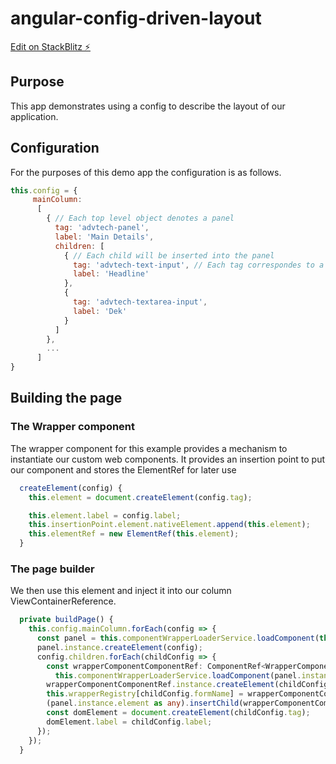 # angular-config-driven-layout

[Edit on StackBlitz ⚡️](https://stackblitz.com/edit/angular-config-driven-layout)

## Purpose
This app demonstrates using a config to describe the layout of our application. 

## Configuration
For the purposes of this demo app the configuration is as follows.

```js
this.config = {
     mainColumn:
      [
        { // Each top level object denotes a panel
          tag: 'advtech-panel',
          label: 'Main Details',
          children: [
            { // Each child will be inserted into the panel
              tag: 'advtech-text-input', // Each tag correspondes to a custom web component
              label: 'Headline'
            },
            {
              tag: 'advtech-textarea-input',
              label: 'Dek'
            }
          ]
        },
        ...
      ]
}
```

## Building the page
### The Wrapper component
The wrapper component for this example provides a mechanism to instantiate our custom web components. It provides an insertion point to put our component and stores the ElementRef for later use

```ts
  createElement(config) {
    this.element = document.createElement(config.tag);

    this.element.label = config.label;
    this.insertionPoint.element.nativeElement.append(this.element);
    this.elementRef = new ElementRef(this.element);
  }
```

### The page builder
We then use this element and inject it into our column ViewContainerReference.

```ts
  private buildPage() {
    this.config.mainColumn.forEach(config => {
      const panel = this.componentWrapperLoaderService.loadComponent(this.mainColumn);
      panel.instance.createElement(config);
      config.children.forEach(childConfig => {
        const wrapperComponentComponentRef: ComponentRef<WrapperComponent> =
          this.componentWrapperLoaderService.loadComponent(panel.instance.insertionPoint);
        wrapperComponentComponentRef.instance.createElement(childConfig);
        this.wrapperRegistry[childConfig.formName] = wrapperComponentComponentRef;
        (panel.instance.element as any).insertChild(wrapperComponentComponentRef.hostView);
        const domElement = document.createElement(childConfig.tag);
        domElement.label = childConfig.label;
      });
    });
  }
```